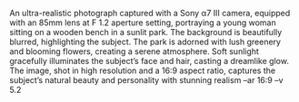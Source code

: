 An ultra-realistic photograph captured with a Sony α7 III camera, equipped with an 85mm lens at F 1.2 aperture setting, portraying a young woman sitting on a wooden bench in a sunlit park. The background is beautifully blurred, highlighting the subject. The park is adorned with lush greenery and blooming flowers, creating a serene atmosphere. Soft sunlight gracefully illuminates the subject’s face and hair, casting a dreamlike glow. The image, shot in high resolution and a 16:9 aspect ratio, captures the subject’s natural beauty and personality with stunning realism –ar 16:9 –v 5.2
